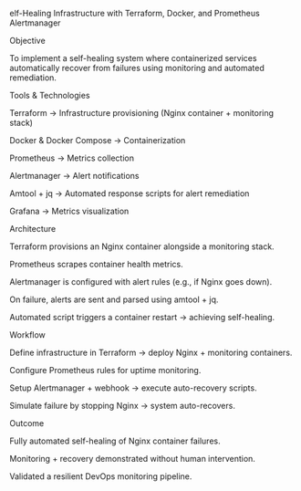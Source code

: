 elf-Healing Infrastructure with Terraform, Docker, and Prometheus Alertmanager

Objective

To implement a self-healing system where containerized services automatically recover from failures using monitoring and automated remediation.

Tools & Technologies

Terraform → Infrastructure provisioning (Nginx container + monitoring stack)

Docker & Docker Compose → Containerization

Prometheus → Metrics collection

Alertmanager → Alert notifications

Amtool + jq → Automated response scripts for alert remediation

Grafana → Metrics visualization

Architecture

Terraform provisions an Nginx container alongside a monitoring stack.

Prometheus scrapes container health metrics.

Alertmanager is configured with alert rules (e.g., if Nginx goes down).

On failure, alerts are sent and parsed using amtool + jq.

Automated script triggers a container restart → achieving self-healing.

Workflow

Define infrastructure in Terraform → deploy Nginx + monitoring containers.

Configure Prometheus rules for uptime monitoring.

Setup Alertmanager + webhook → execute auto-recovery scripts.

Simulate failure by stopping Nginx → system auto-recovers.

Outcome

Fully automated self-healing of Nginx container failures.

Monitoring + recovery demonstrated without human intervention.

Validated a resilient DevOps monitoring pipeline.